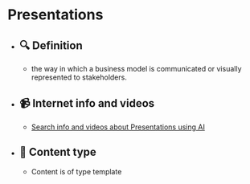 # Presentations
- ## 🔍 Definition
  - the way in which a business model is communicated or visually represented to stakeholders.
- ## 📹 Internet info and videos
  - [Search info and videos about Presentations using AI](https://www.perplexity.ai/search?q=videos+about+Presentations:+the+way+in+which+a+business+model+is+communicated+or+visually+represented+to+stakeholders.
)
- ## 📰 Content type 
  - Content is of type template
